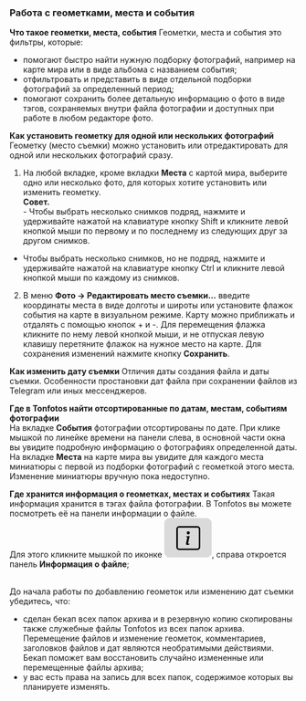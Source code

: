 ### Работа с геометками, места и события

**Что такое геометки, места, события**
Геометки, места и события это фильтры, которые:
- помогают быстро найти нужную подборку фотографий, например на карте мира или в виде альбома с названием события;
- отфильтровать и представить в виде отдельной подборки фотографий за определенный период;
- помогают сохранить более детальную информацию о фото в виде тэгов, сохраняемых внутри файла фотографии и доступных при работе в любом редакторе фото. 

**Как установить геометку для одной или нескольких фотографий**
<br>Геометку (место съемки) можно установить или отредактировать для одной или нескольких фотографий сразу.
1. На любой вкладке, кроме вкладки **Места** с картой мира, выберите одно или несколько фото, для которых хотите установить или изменить геометку.
<br>**Совет.**
<br>- Чтобы выбрать несколько снимков подряд, нажмите и удерживайте нажатой на клавиатуре кнопку Shift и кликните левой кнопкой мыши по первому и по последнему из следующих друг за другом снимков.
- Чтобы выбрать несколько снимков, но не подряд, нажмите и удерживайте нажатой на клавиатуре кнопку Ctrl и кликните левой кнопкой мыши по каждому из снимков.
2. В меню **Фото -> Редактировать место съемки...** введите координаты места в виде долготы и широты или установите флажок события на карте в визуальном режиме. Карту можно приближать и отдалять с помощью кнопок + и -. Для перемещения флажка кликните по нему левой кнопкой мыши, и не отпуская левую клавишу перетяните флажок на нужное место на карте. Для сохранения изменений нажмите кнопку **Сохранить**.  

**Как изменить дату съемки**
Отличия даты создания файла и даты съемки. Особенности простановки дат файла при сохранении файлов из Telegram или иных мессенджеров.

**Где в Tonfotos найти отсортированные по датам, местам, событиям фотографии**
<br>На вкладке **События** фотографии  отсортированы по дате. При клике мышкой по линейке времени на панели слева, в основной части окна вы увидите подробную информацию о фотографиях определенной даты.
<br>На вкладке **Места** на карте мира вы увидите для каждого места миниатюры с первой из подборки фотографий с геометкой этого места.<br>Изменение миниатюры вручную пока недоступно.

**Где хранится информация о геометках, местах и событиях**
Такая информация хранится в тэгах файла фотографии. В Tonfotos вы можете посмотреть её на панели информации о файле. 
<br>Для этого кликните мышкой по иконке ![info.png](../../assets/info.png), справа откроется панель **Информация о файле**; 

<br>До начала работы по добавлению геометок или изменению дат съемки убедитесь, что:
- сделан бекап всех папок архива и в резервную копию скопированы также служебные файлы Tonfotos из всех папок архива. 
<br>Перемещение файлов и изменение геометок, комментариев, заголовков файлов и дат являются необратимыми действиями. Бекап поможет вам восстановить случайно измененные или перемещенные файлы архива;
- у вас есть права на запись для всех папок, содержимое которых вы планируете изменять.